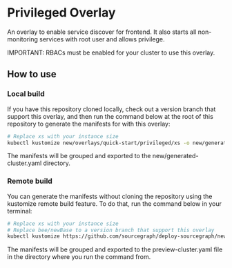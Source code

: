 # Privileged Overlay

An overlay to enable service discover for frontend. It also starts all non-monitoring services with root user and allows privilege.

IMPORTANT: RBACs must be enabled for your cluster to use this overlay.

## How to use

### Local build

If you have this repository cloned locally, check out a version branch that support this overlay, and then run the command below at the root of this repository to generate the manifests for with this overlay:

```sh
# Replace xs with your instance size
kubectl kustomize new/overlays/quick-start/privileged/xs -o new/generated-cluster.yaml
```

The manifests will be grouped and exported to the new/generated-cluster.yaml directory.

### Remote build

You can generate the manifests without cloning the repository using the kustomize remote build feature. To do that, run the command below in your terminal:

```sh
# Replace xs with your instance size
# Replace bee/newBase to a version branch that support this overlay
kubectl kustomize https://github.com/sourcegraph/deploy-sourcegraph/new/overlays/quick-start/privileged/xs?ref=bee/newBase -o new/generated-cluster.yaml
```

The manifests will be grouped and exported to the preview-cluster.yaml file in the directory where you run the command from.
